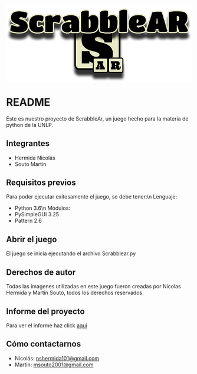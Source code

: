 <img src= "https://github.com/Nicolas101/ScrabbleAR/blob/master/Data/Images/Logo.png" align=center></img> 

# README
Este es nuestro proyecto de ScrabbleAr, un juego hecho para la materia de python de la UNLP.

## Integrantes
* Hermida Nicolás
* Souto Martin

## Requisitos previos
Para poder ejecutar exitosamente el juego, se debe tener:\n
Lenguaje:
* Python 3.6\n
Módulos:
* PySimpleGUI 3.25
* Pattern 2.6

## Abrir el juego
El juego se inicia ejecutando el archivo Scrabblear.py

## Derechos de autor
Todas las imagenes utilizadas en este juego fueron creadas por Nicolas Hermida y Martin Souto, todos los derechos reservados.

## Informe del proyecto
Para ver el informe haz click <a href="https://github.com/Nicolas101/ScrabbleAR/blob/master/Informe.pdf">aqui</a>

## Cómo contactarnos
* Nicolás: nshermida101@gmail.com
* Martin: msouto2001@gmail.com
